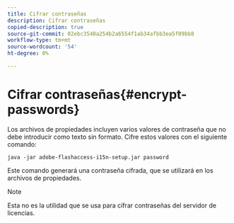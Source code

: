 ```yaml
---
title: Cifrar contraseñas
description: Cifrar contraseñas
copied-description: true
source-git-commit: 02ebc3548a254b2a6554f1ab34afbb3ea5f09bb8
workflow-type: tm+mt
source-wordcount: '54'
ht-degree: 0%

---
```


# Cifrar contraseñas{#encrypt-passwords}

Los archivos de propiedades incluyen varios valores de contraseña que no debe introducir como texto sin formato. Cifre estos valores con el siguiente comando:

`java -jar adobe-flashaccess-i15n-setup.jar password`

Este comando generará una contraseña cifrada, que se utilizará en los archivos de propiedades.

>[!NOTE]
>Esta no es la utilidad que se usa para cifrar contraseñas del servidor de licencias.

